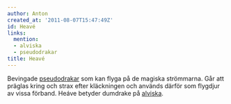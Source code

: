 ```yaml
---
author: Anton
created_at: '2011-08-07T15:47:49Z'
id: Heavé
links:
  mention:
  - alviska
  - pseudodrakar
title: Heavé
---
```


Bevingade [pseudodrakar] som kan flyga på de magiska strömmarna. Går att präglas kring och strax
efter kläckningen och används därför som flygdjur av vissa förband. Heáve betyder dumdrake på
[alviska].

  [pseudodrakar]: pseudodrakar
  [alviska]: alviska
